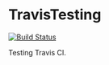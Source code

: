 # TravisTesting
[![Build Status](https://travis-ci.org/dwyl/esta.svg?branch=master)](https://travis-ci.org/horrorho/TravisTesting.svg?branch=master)

Testing Travis CI.
